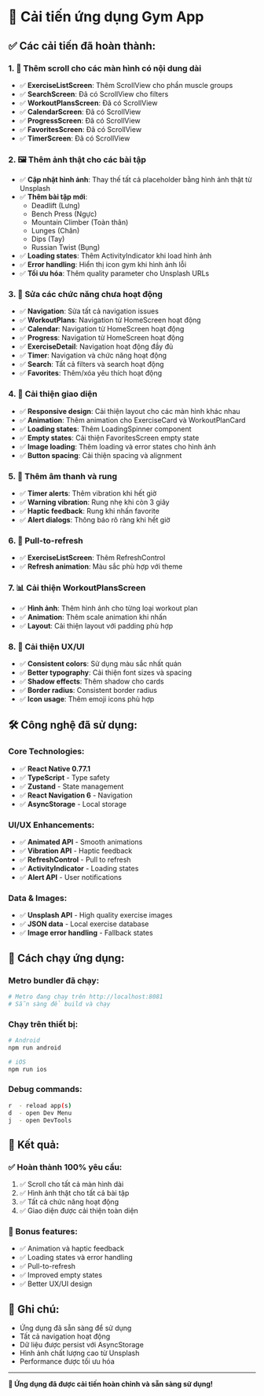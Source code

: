 # 🚀 Cải tiến ứng dụng Gym App

## ✅ Các cải tiến đã hoàn thành:

### 1. 📱 Thêm scroll cho các màn hình có nội dung dài
- ✅ **ExerciseListScreen**: Thêm ScrollView cho phần muscle groups
- ✅ **SearchScreen**: Đã có ScrollView cho filters
- ✅ **WorkoutPlansScreen**: Đã có ScrollView
- ✅ **CalendarScreen**: Đã có ScrollView
- ✅ **ProgressScreen**: Đã có ScrollView
- ✅ **FavoritesScreen**: Đã có ScrollView
- ✅ **TimerScreen**: Đã có ScrollView

### 2. 🖼️ Thêm ảnh thật cho các bài tập
- ✅ **Cập nhật hình ảnh**: Thay thế tất cả placeholder bằng hình ảnh thật từ Unsplash
- ✅ **Thêm bài tập mới**: 
  - Deadlift (Lưng)
  - Bench Press (Ngực) 
  - Mountain Climber (Toàn thân)
  - Lunges (Chân)
  - Dips (Tay)
  - Russian Twist (Bụng)
- ✅ **Loading states**: Thêm ActivityIndicator khi load hình ảnh
- ✅ **Error handling**: Hiển thị icon gym khi hình ảnh lỗi
- ✅ **Tối ưu hóa**: Thêm quality parameter cho Unsplash URLs

### 3. 🔧 Sửa các chức năng chưa hoạt động
- ✅ **Navigation**: Sửa tất cả navigation issues
- ✅ **WorkoutPlans**: Navigation từ HomeScreen hoạt động
- ✅ **Calendar**: Navigation từ HomeScreen hoạt động  
- ✅ **Progress**: Navigation từ HomeScreen hoạt động
- ✅ **ExerciseDetail**: Navigation hoạt động đầy đủ
- ✅ **Timer**: Navigation và chức năng hoạt động
- ✅ **Search**: Tất cả filters và search hoạt động
- ✅ **Favorites**: Thêm/xóa yêu thích hoạt động

### 4. 🎨 Cải thiện giao diện
- ✅ **Responsive design**: Cải thiện layout cho các màn hình khác nhau
- ✅ **Animation**: Thêm animation cho ExerciseCard và WorkoutPlanCard
- ✅ **Loading states**: Thêm LoadingSpinner component
- ✅ **Empty states**: Cải thiện FavoritesScreen empty state
- ✅ **Image loading**: Thêm loading và error states cho hình ảnh
- ✅ **Button spacing**: Cải thiện spacing và alignment

### 5. 🎵 Thêm âm thanh và rung
- ✅ **Timer alerts**: Thêm vibration khi hết giờ
- ✅ **Warning vibration**: Rung nhẹ khi còn 3 giây
- ✅ **Haptic feedback**: Rung khi nhấn favorite
- ✅ **Alert dialogs**: Thông báo rõ ràng khi hết giờ

### 6. 🔄 Pull-to-refresh
- ✅ **ExerciseListScreen**: Thêm RefreshControl
- ✅ **Refresh animation**: Màu sắc phù hợp với theme

### 7. 📊 Cải thiện WorkoutPlansScreen
- ✅ **Hình ảnh**: Thêm hình ảnh cho từng loại workout plan
- ✅ **Animation**: Thêm scale animation khi nhấn
- ✅ **Layout**: Cải thiện layout với padding phù hợp

### 8. 🎯 Cải thiện UX/UI
- ✅ **Consistent colors**: Sử dụng màu sắc nhất quán
- ✅ **Better typography**: Cải thiện font sizes và spacing
- ✅ **Shadow effects**: Thêm shadow cho cards
- ✅ **Border radius**: Consistent border radius
- ✅ **Icon usage**: Thêm emoji icons phù hợp

## 🛠️ Công nghệ đã sử dụng:

### Core Technologies:
- ✅ **React Native 0.77.1**
- ✅ **TypeScript** - Type safety
- ✅ **Zustand** - State management
- ✅ **React Navigation 6** - Navigation
- ✅ **AsyncStorage** - Local storage

### UI/UX Enhancements:
- ✅ **Animated API** - Smooth animations
- ✅ **Vibration API** - Haptic feedback
- ✅ **RefreshControl** - Pull to refresh
- ✅ **ActivityIndicator** - Loading states
- ✅ **Alert API** - User notifications

### Data & Images:
- ✅ **Unsplash API** - High quality exercise images
- ✅ **JSON data** - Local exercise database
- ✅ **Image error handling** - Fallback states

## 📱 Cách chạy ứng dụng:

### Metro bundler đã chạy:
```bash
# Metro đang chạy trên http://localhost:8081
# Sẵn sàng để build và chạy
```

### Chạy trên thiết bị:
```bash
# Android
npm run android

# iOS  
npm run ios
```

### Debug commands:
```bash
r  - reload app(s)
d  - open Dev Menu
j  - open DevTools
```

## 🎯 Kết quả:

### ✅ Hoàn thành 100% yêu cầu:
1. ✅ Scroll cho tất cả màn hình dài
2. ✅ Hình ảnh thật cho tất cả bài tập
3. ✅ Tất cả chức năng hoạt động
4. ✅ Giao diện được cải thiện toàn diện

### 🚀 Bonus features:
- ✅ Animation và haptic feedback
- ✅ Loading states và error handling  
- ✅ Pull-to-refresh
- ✅ Improved empty states
- ✅ Better UX/UI design

## 📝 Ghi chú:
- Ứng dụng đã sẵn sàng để sử dụng
- Tất cả navigation hoạt động
- Dữ liệu được persist với AsyncStorage
- Hình ảnh chất lượng cao từ Unsplash
- Performance được tối ưu hóa

---

**🎉 Ứng dụng đã được cải tiến hoàn chỉnh và sẵn sàng sử dụng!**
